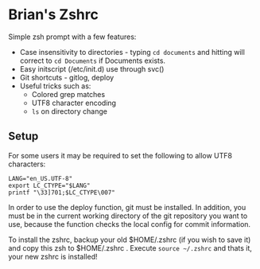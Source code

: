 # Brian's Zshrc

Simple zsh prompt with a few features:

* Case insensitivity to directories - typing `cd documents` and hitting <tab> will correct to `cd Documents` if Documents exists.
* Easy initscript (/etc/init.d) use through svc()
* Git shortcuts - gitlog, deploy
* Useful tricks such as:
	* Colored grep matches
	* UTF8 character encoding
	* `ls` on directory change

## Setup

For some users it may be required to set the following to allow UTF8 characters:

	LANG="en_US.UTF-8"
	export LC_CTYPE="$LANG"
	printf "\33]701;$LC_CTYPE\007"

In order to use the deploy function, git must be installed. In addition, you must be in the current working directory of the git repository you want to use, because the function checks the local config for commit information.

To install the zshrc, backup your old $HOME/.zshrc (if you wish to save it) and copy this zsh to $HOME/.zshrc . Execute `source ~/.zshrc` and thats it, your new zshrc is installed!
